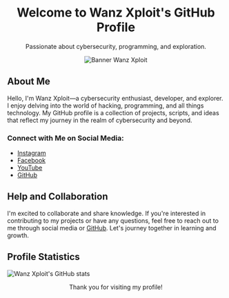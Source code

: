 <!-- Header -->
<div align="center">
    <h1>Welcome to Wanz Xploit's GitHub Profile</h1>
    <p>Passionate about cybersecurity, programming, and exploration.</p>
    <img src="https://github.com/wanzxploit/wanzxploit/raw/main/assets/banner.png" alt="Banner Wanz Xploit">
</div>

<!-- About Me -->
## About Me
Hello, I'm Wanz Xploit—a cybersecurity enthusiast, developer, and explorer. I enjoy delving into the world of hacking, programming, and all things technology. My GitHub profile is a collection of projects, scripts, and ideas that reflect my journey in the realm of cybersecurity and beyond.

### Connect with Me on Social Media:

- [Instagram](https://www.instagram.com/wanz_xploit/)
- [Facebook](https://www.facebook.com/wanzxploit/)
- [YouTube](https://www.youtube.com/c/WanzXploit)
- [GitHub](https://github.com/wanzxploit)

<!-- Help and Collaboration -->
## Help and Collaboration
I'm excited to collaborate and share knowledge. If you're interested in contributing to my projects or have any questions, feel free to reach out to me through social media or [GitHub](https://github.com/wanzxploit). Let's journey together in learning and growth.

<!-- Profile Statistics -->
## Profile Statistics
![Wanz Xploit's GitHub stats](https://github-readme-stats.vercel.app/api?username=wanzxploit&show_icons=true&theme=dark)

<!-- Footer -->
<div align="center">
    <p>Thank you for visiting my profile!</p>
</div>
